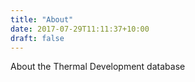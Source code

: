 ```yaml
---
title: "About"
date: 2017-07-29T11:11:37+10:00
draft: false
---
```


About the Thermal Development database